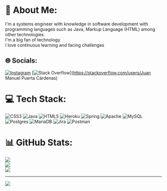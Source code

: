 # 💫 About Me:
I'm a systems engineer with knowledge in software development with programming languages ​​such as Java, Markup Language (HTML) among other technologies.<br>I'm a big fan of technology<br>I love continuous learning and facing challenges


## 🌐 Socials:
[![Instagram](https://img.shields.io/badge/Instagram-%23E4405F.svg?logo=Instagram&logoColor=white)](https://instagram.com/PuertaJuanm) [![Stack Overflow](https://img.shields.io/badge/-Stackoverflow-FE7A16?logo=stack-overflow&logoColor=white)](https://stackoverflow.com/users/Juan Manuel Puerta Cárdenas) 

# 💻 Tech Stack:
![CSS3](https://img.shields.io/badge/css3-%231572B6.svg?style=for-the-badge&logo=css3&logoColor=white) ![Java](https://img.shields.io/badge/java-%23ED8B00.svg?style=for-the-badge&logo=java&logoColor=white) ![HTML5](https://img.shields.io/badge/html5-%23E34F26.svg?style=for-the-badge&logo=html5&logoColor=white) ![Heroku](https://img.shields.io/badge/heroku-%23430098.svg?style=for-the-badge&logo=heroku&logoColor=white) ![Spring](https://img.shields.io/badge/spring-%236DB33F.svg?style=for-the-badge&logo=spring&logoColor=white) ![Apache](https://img.shields.io/badge/apache-%23D42029.svg?style=for-the-badge&logo=apache&logoColor=white) ![MySQL](https://img.shields.io/badge/mysql-%2300f.svg?style=for-the-badge&logo=mysql&logoColor=white) ![Postgres](https://img.shields.io/badge/postgres-%23316192.svg?style=for-the-badge&logo=postgresql&logoColor=white) ![MariaDB](https://img.shields.io/badge/MariaDB-003545?style=for-the-badge&logo=mariadb&logoColor=white) ![Jira](https://img.shields.io/badge/jira-%230A0FFF.svg?style=for-the-badge&logo=jira&logoColor=white) ![Postman](https://img.shields.io/badge/Postman-FF6C37?style=for-the-badge&logo=postman&logoColor=white)
# 📊 GitHub Stats:
![](https://github-readme-stats.vercel.app/api?username=JuanPuertaCardenas&theme=vue-dark&hide_border=false&include_all_commits=false&count_private=false)<br/>
![](https://github-readme-streak-stats.herokuapp.com/?user=JuanPuertaCardenas&theme=vue-dark&hide_border=false)<br/>
![](https://github-readme-stats.vercel.app/api/top-langs/?username=JuanPuertaCardenas&theme=vue-dark&hide_border=false&include_all_commits=false&count_private=false&layout=compact)

---
[![](https://visitcount.itsvg.in/api?id=JuanPuertaCardenas&icon=0&color=0)](https://visitcount.itsvg.in)

<!-- Proudly created with GPRM ( https://gprm.itsvg.in ) -->
